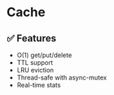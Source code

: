 # Cache
## ✅ Features
- O(1) get/put/delete
- TTL support
- LRU eviction
- Thread-safe with async-mutex
- Real-time stats

 
